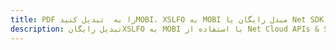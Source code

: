 ---title: PDF را به  تبدیل کنیدMOBI، XSLFO به MOBI مبدل رایگان یا Net SDKdescription: تبدیل رایگانXSLFO به MOBI با استفاده از Net Cloud APIs & SDK همچنین اسناد PDF را در Cloud ایجاد، ویرایش و رندر کنید.---